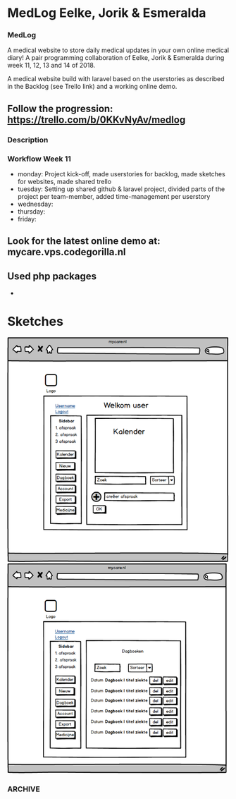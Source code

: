 # MedLog Eelke, Jorik & Esmeralda
### MedLog
A medical website to store daily medical updates in your own online medical diary!
A pair programming collaboration of Eelke, Jorik & Esmeralda during week 11, 12, 13 and 14 of 2018. 

A medical website build with laravel based on the userstories as described in the Backlog (see Trello link) and a working online demo.

## Follow the progression: https://trello.com/b/0KKvNyAv/medlog

### Description

### Workflow Week 11
- monday: Project kick-off, made userstories for backlog, made sketches for websites, made shared trello
- tuesday: Setting up shared github & laravel project, divided parts of the project per team-member, added time-management per userstory
- wednesday: 
- thursday: 
- friday:

## Look for the latest online demo at: mycare.vps.codegorilla.nl

## Used php packages
-

# Sketches
![Alt text](https://github.com/Eelkevd/MedLog/blob/master/Sketchhomepage.png?raw=true "Homepage")
![Alt text](https://github.com/Eelkevd/MedLog/blob/master/Sketchdagboekoverzicht.png?raw=true "Dagboek overzicht")

### ARCHIVE
